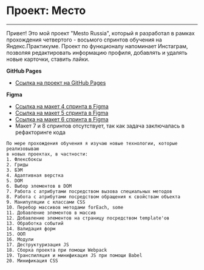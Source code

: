 # Проект: Место
---
Привет! Это мой проект "Mesto Russia", который я разработал в рамках прохождения четвертого - восьмого спринтов обучения на Яндекс.Практикуме.
Проект по функционалу напоминает Инстаграм, позволяя редактировать информацию профиля, добавлять и удалять новые карточки, ставить лайки.

**GitHub Pages**

* [Ссылка на проект на GitHub Pages](https://evgboch.github.io/mesto/)

**Figma**

* [Ссылка на макет 4 спринта в Figma](https://www.figma.com/file/2cn9N9jSkmxD84oJik7xL7/JavaScript.-Sprint-4?node-id=0%3A1)
* [Ссылка на макет 5 спринта в Figma](https://www.figma.com/file/bjyvbKKJN2naO0ucURl2Z0/JavaScript.-Sprint-5?node-id=0%3A1)
* [Ссылка на макет 6 спринта в Figma](https://www.figma.com/file/kRVLKwYG3d1HGLvh7JFWRT/JavaScript.-Sprint-6?node-id=0%3A1)
* Макет 7 и 8 спринтов отсутствует, так как задача заключалась в рефакторинге кода

```
По мере прохождения обучения я изучаю новые технологии, которые реализовываю
в новых проектах, в частности:
1. Флексбоксы
2. Гриды
3. БЭМ
4. Адаптивная верстка
5. DOM
6. Выбор элементов в DOM
7. Работа с атрибутами посредством вызова специальных методов
8. Работа с атрибутами посредством обращения к свойствам объекта
9. Манипуляции с классами CSS
10. Перебор массивов методами forEach, some
11. Добавление элементов в массив
12. Добавление элементов на страницу посредством template'ов
13. Обработка событий
14. Валидация форм
15. ООП
16. Модули
17. Деструктуризация JS
18. Сборка проекта при помощи Webpack
19. Транспиляция и минификация JS при помощи Babel
20. Минификация CSS
```
